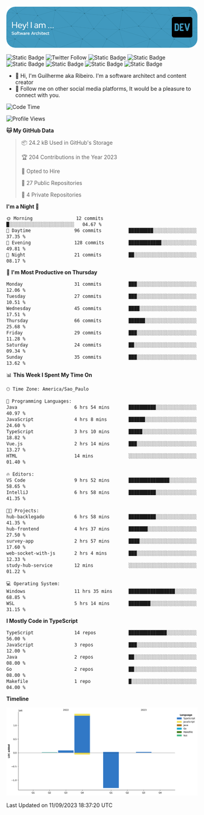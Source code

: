 ![Header](./assets/github-header-image.png)

![Static Badge](https://img.shields.io/badge/Software%20Architect-blue)
 ![Twitter Follow](https://img.shields.io/twitter/follow/dev_pkg) ![Static Badge](https://img.shields.io/badge/Java-orange) ![Static Badge](https://img.shields.io/badge/Springboot-green) ![Static Badge](https://img.shields.io/badge/Golang-blue) ![Static Badge](https://img.shields.io/badge/Nodejs-green) ![Static Badge](https://img.shields.io/badge/Javascript-yellow) ![Static Badge](https://img.shields.io/badge/Vuejs-green)

- 👋 Hi, I'm Guilherme aka Ribeiro. I'm a software architect and content creator
- 👀 Follow me on other social media platforms, It would be a pleasure to connect with you.

<!--START_SECTION:waka-->
![Code Time](http://img.shields.io/badge/Code%20Time-116%20hrs%2022%20mins-blue)

![Profile Views](http://img.shields.io/badge/Profile%20Views-6-blue)

**🐱 My GitHub Data** 

> 📦 24.2 kB Used in GitHub's Storage 
 > 
> 🏆 204 Contributions in the Year 2023
 > 
> 💼 Opted to Hire
 > 
> 📜 27 Public Repositories 
 > 
> 🔑 4 Private Repositories 
 > 
**I'm a Night 🦉** 

```text
🌞 Morning                12 commits          █░░░░░░░░░░░░░░░░░░░░░░░░   04.67 % 
🌆 Daytime                96 commits          █████████░░░░░░░░░░░░░░░░   37.35 % 
🌃 Evening                128 commits         ████████████░░░░░░░░░░░░░   49.81 % 
🌙 Night                  21 commits          ██░░░░░░░░░░░░░░░░░░░░░░░   08.17 % 
```
📅 **I'm Most Productive on Thursday** 

```text
Monday                   31 commits          ███░░░░░░░░░░░░░░░░░░░░░░   12.06 % 
Tuesday                  27 commits          ███░░░░░░░░░░░░░░░░░░░░░░   10.51 % 
Wednesday                45 commits          ████░░░░░░░░░░░░░░░░░░░░░   17.51 % 
Thursday                 66 commits          ██████░░░░░░░░░░░░░░░░░░░   25.68 % 
Friday                   29 commits          ███░░░░░░░░░░░░░░░░░░░░░░   11.28 % 
Saturday                 24 commits          ██░░░░░░░░░░░░░░░░░░░░░░░   09.34 % 
Sunday                   35 commits          ███░░░░░░░░░░░░░░░░░░░░░░   13.62 % 
```


📊 **This Week I Spent My Time On** 

```text
🕑︎ Time Zone: America/Sao_Paulo

💬 Programming Languages: 
Java                     6 hrs 54 mins       ██████████░░░░░░░░░░░░░░░   40.97 % 
JavaScript               4 hrs 8 mins        ██████░░░░░░░░░░░░░░░░░░░   24.60 % 
TypeScript               3 hrs 10 mins       █████░░░░░░░░░░░░░░░░░░░░   18.82 % 
Vue.js                   2 hrs 14 mins       ███░░░░░░░░░░░░░░░░░░░░░░   13.27 % 
HTML                     14 mins             ░░░░░░░░░░░░░░░░░░░░░░░░░   01.40 % 

🔥 Editors: 
VS Code                  9 hrs 52 mins       ███████████████░░░░░░░░░░   58.65 % 
IntelliJ                 6 hrs 58 mins       ██████████░░░░░░░░░░░░░░░   41.35 % 

🐱‍💻 Projects: 
hub-backlegado           6 hrs 58 mins       ██████████░░░░░░░░░░░░░░░   41.35 % 
hub-frontend             4 hrs 37 mins       ███████░░░░░░░░░░░░░░░░░░   27.50 % 
survey-app               2 hrs 57 mins       ████░░░░░░░░░░░░░░░░░░░░░   17.60 % 
web-socket-with-js       2 hrs 4 mins        ███░░░░░░░░░░░░░░░░░░░░░░   12.33 % 
study-hub-service        12 mins             ░░░░░░░░░░░░░░░░░░░░░░░░░   01.22 % 

💻 Operating System: 
Windows                  11 hrs 35 mins      █████████████████░░░░░░░░   68.85 % 
WSL                      5 hrs 14 mins       ████████░░░░░░░░░░░░░░░░░   31.15 % 
```

**I Mostly Code in TypeScript** 

```text
TypeScript               14 repos            ██████████████░░░░░░░░░░░   56.00 % 
JavaScript               3 repos             ███░░░░░░░░░░░░░░░░░░░░░░   12.00 % 
Java                     2 repos             ██░░░░░░░░░░░░░░░░░░░░░░░   08.00 % 
Go                       2 repos             ██░░░░░░░░░░░░░░░░░░░░░░░   08.00 % 
Makefile                 1 repo              █░░░░░░░░░░░░░░░░░░░░░░░░   04.00 % 
```



**Timeline**

![Lines of Code chart](https://raw.githubusercontent.com/Guilhrib/Guilhrib/main/assets/bar_graph.png)


 Last Updated on 11/09/2023 18:37:20 UTC
<!--END_SECTION:waka-->
